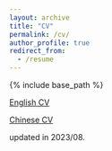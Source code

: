 ```yaml
---
layout: archive
title: "CV"
permalink: /cv/
author_profile: true
redirect_from:
  - /resume
---
```


{% include base_path %}

[English CV](/files/English_CV.pdf)

[Chinese CV](/files/Chinese_CV.pdf)

updated in 2023/08.

